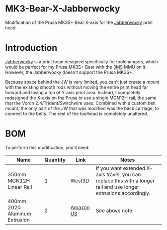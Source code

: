 # MK3-Bear-X-Jabberwocky

Modification of the Prusa MK3S+ Bear X-axis for the [Jabberwocky](https://github.com/kinematicdigit/Jabberwocky) print head

# Introduction

[Jabberwocky](https://github.com/kinematicdigit/Jabberwocky) is a print head designed specifically for toolchangers, which would be perfect for my Prusa MK3S+ Bear with the [3MS](https://3ms.3dcoded.xyz/) MMU on it. However, the Jabberwocky doesn't support the Prusa MK3S+. 

Because space behind the JW is very limited, you can't just create a mount with the existing smooth rods without moving the entire print head far forward and losing a ton of Y-axis print area. Instead, I completely redesigned the X-axis on the Prusa to use a single MGN12H rail, the same that the Voron 2.4/Trident/Switchwire uses. Combined with a custom belt mount, the only part of the JW that was modified was the back carriage, to connect to the belts. The rest of the toolhead is completely unaltered.

# BOM

To perform this modification, you'll need:

| Name | Quantity | Link | Notes |
| - | - | - | - |
| 350mm MGN12H Linear Rail | 1 | [West3D](https://west3d.com/products/west3d-printing-mgn12h-1r-300-350-400-linear-rails-with-carriages?variant=42640666493140) | If you want extended X-axis travel, you can replace this with a longer rail and use longer extrusions accordingly. |
| 400mm 2020 Aluminum Extrusion | 2 | [Amazon US](https://a.co/d/5yjxLva) | See above note |

